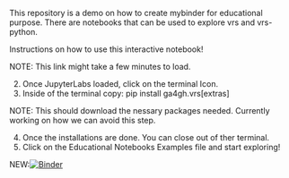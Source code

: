 This repository is a demo on how to create mybinder for educational purpose. There are notebooks that can be used to explore vrs and vrs-python. 


Instructions on how to use this interactive notebook!


NOTE: This link might take a few minutes to load.

2) Once JupyterLabs loaded, click on the terminal Icon. 
3) Inside of the terminal copy: pip install ga4gh.vrs[extras]

NOTE: This should download the nessary packages needed. Currently working on how we can avoid this step. 

4) Once the installations are done. You can close out of ther terminal. 
5) Click on the Educational Notebooks Examples file and start exploring!



NEW:[![Binder](https://mybinder.org/badge_logo.svg)](https://mybinder.org/v2/gh/SalemBajjali/educational_notebooks/dev_0.1)
